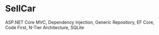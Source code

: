 # SellCar
ASP.NET Core MVC, Dependency Injection, Generic Repository, EF Core, Code First, N-Tier Architecture, SQLite
